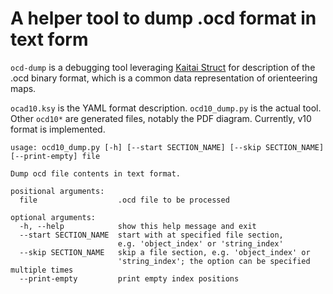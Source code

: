 # A helper tool to dump .ocd format in text form

`ocd-dump` is a debugging tool leveraging [Kaitai
Struct](https://github.com/kaitai-io/kaitai_struct) for description of the .ocd
binary format, which is a common data representation of orienteering
maps.

`ocad10.ksy` is the YAML format description. `ocd10_dump.py` is the
actual tool. Other `ocd10*` are generated files, notably the PDF diagram.
Currently, v10 format is implemented.

```
usage: ocd10_dump.py [-h] [--start SECTION_NAME] [--skip SECTION_NAME] [--print-empty] file

Dump ocd file contents in text format.

positional arguments:
  file                  .ocd file to be processed

optional arguments:
  -h, --help            show this help message and exit
  --start SECTION_NAME  start with at specified file section,
                        e.g. 'object_index' or 'string_index'
  --skip SECTION_NAME   skip a file section, e.g. 'object_index' or
                        'string_index'; the option can be specified multiple times
  --print-empty         print empty index positions
```

